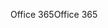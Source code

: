 <span data-ttu-id="95d5f-101">Office 365</span><span class="sxs-lookup"><span data-stu-id="95d5f-101">Office 365</span></span>